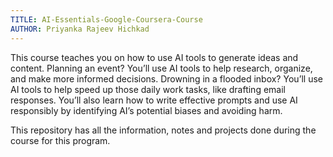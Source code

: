 ```yaml
---
TITLE: AI-Essentials-Google-Coursera-Course
AUTHOR: Priyanka Rajeev Hichkad
---
```


This course teaches you on how to use AI tools to generate ideas and content. Planning an event? You’ll use AI tools to help research, organize, and make more informed decisions. Drowning in a flooded inbox? You’ll use AI tools to help speed up those daily work tasks, like drafting email responses. You’ll also learn how to write effective prompts and use AI responsibly by identifying AI’s potential biases and avoiding harm.

This repository has all the information, notes and projects done during the course for this program.
